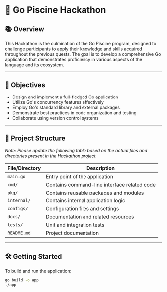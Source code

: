 # 🏁 Go Piscine Hackathon

## 📚 Overview

This Hackathon is the culmination of the Go Piscine program, designed to challenge participants to apply their knowledge and skills acquired throughout the previous quests. The goal is to develop a comprehensive Go application that demonstrates proficiency in various aspects of the language and its ecosystem.

---

## 🎯 Objectives

- Design and implement a full-fledged Go application
- Utilize Go's concurrency features effectively
- Employ Go's standard library and external packages
- Demonstrate best practices in code organization and testing
- Collaborate using version control systems

---

## 📁 Project Structure

*Note: Please update the following table based on the actual files and directories present in the Hackathon project.*

| File/Directory       | Description                                      |
|----------------------|--------------------------------------------------|
| `main.go`            | Entry point of the application                   |
| `cmd/`               | Contains command-line interface related code     |
| `pkg/`               | Contains reusable packages and modules           |
| `internal/`          | Contains internal application logic              |
| `configs/`           | Configuration files and settings                 |
| `docs/`              | Documentation and related resources              |
| `tests/`             | Unit and integration tests                       |
| `README.md`          | Project documentation                            |

---

## 🛠️ Getting Started

To build and run the application:

```bash
go build -o app
./app

